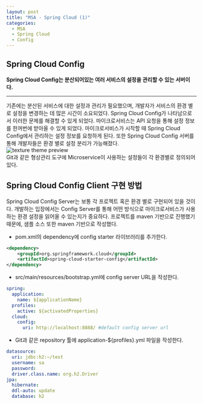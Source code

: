 ```yaml
---
layout: post
title: "MSA - Spring Cloud (1)"
categories:
  - MSA
  - Spring Cloud
  - Config
---
```


## Spring Cloud Config
**Spring Cloud Config는 분산되어있는 여러 서비스의 설정을 관리할 수 있는 서버이다.**   

---
기존에는 분산된 서비스에 대한 설정과 관리가 필요했으며, 개발자가 서비스의 환경 별로 설정을 변경하는 데 많은 시간이 소요되었다.
Spring Cloud Config가 나타남으로서 이러한 문제를 해결할 수 있게 되었다. 마이크로서비스는 API 요청을 통해 설정 정보를 한꺼번에 받아올 수 있게 되었다. 
마이크로서비스가 시작할 때 Spring Cloud Config에서 관리하는 설정 정보를 요청하게 된다.
또한 Spring Cloud Config 서버를 통해 개발자들은 환경 별로 설정 분리가 가능해졌다.   
![texture theme preview](/img/spring_cloud_config/config01/config01.001.png)   
Git과 같은 형상관리 도구에 Microservice이 사용하는 설정들이 각 환경별로 정의되어있다. 

## Spring Cloud Config Client 구현 방법
Spring Cloud Config Server는 보통 각 프로젝트 혹은 환경 별로 구현되어 있을 것이다. 
개발하는 입장에서는 Config Server를 통해 어떤 방식으로 마이크로서비스가 사용하는 환경 설정을 읽어올 수 있는지가 중요하다.
프로젝트를 maven 기반으로 진행했기 때문에, 샘플 소스 또한 maven 기반으로 작성했다.

* pom.xml의 dependency에 config starter 라이브러리를 추가한다.

```xml
<dependency>
    <groupId>org.springframework.cloud</groupId>
    <artifactId>spring-cloud-starter-config</artifactId>
</dependency>
```
* src/main/resources/bootstrap.yml에 config server URL을 작성한다.

```yaml
spring:
  application:
    name: ${applicationName}
  profiles:
    active: ${activatedProperties}
  cloud:
    config:
      uri: http://localhost:8888/ #default config server url
```

* Git과 같은 repository 툴에 application-${profiles}.yml 파일을 작성한다.

```yaml
datasource:
  uri: jdbc:h2:~/test
  username: sa
  password:
  driver.class.name: org.h2.Driver
jpa:
  hibernate:
  ddl-auto: update
  database: h2
```